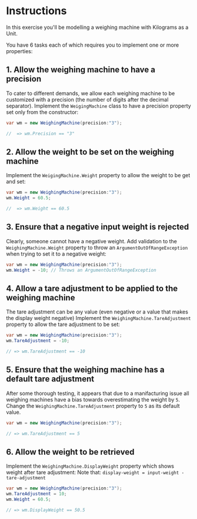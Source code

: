 # Instructions

In this exercise you'll be modelling a weighing machine with Kilograms as a Unit.

You have 6 tasks each of which requires you to implement one or more properties:

## 1. Allow the weighing machine to have a precision

To cater to different demands, we allow each weighing machine to be customized with a precision (the number of digits after the decimal separator).
Implement the `WeigingMachine` class to have a precision property set only from the constructor:

```csharp
var wm = new WeighingMachine(precision:"3");

//  => wm.Precision == "3"
```

## 2. Allow the weight to be set on the weighing machine

Implement the `WeigingMachine.Weight` property to allow the weight to be get and set:

```csharp
var wm = new WeighingMachine(precision:"3");
wm.Weight = 60.5;

//  => wm.Weight == 60.5
```

## 3. Ensure that a negative input weight is rejected

Clearly, someone cannot have a negative weight. 
Add validation to the `WeighingMachine.Weight` property to throw an `ArgumentOutOfRangeException` when trying to set it to a negative weight:

```csharp
var wm = new WeighingMachine(precision:"3");
wm.Weight = -10; // Throws an ArgumentOutOfRangeException
```

## 4. Allow a tare adjustment to be applied to the weighing machine

The tare adjustment can be any value (even negative or a value that makes the display weight negative)
Implement the `WeighingMachine.TareAdjustment` property to allow the tare adjustment to be set:

```csharp
var wm = new WeighingMachine(precision:"3");
wm.TareAdjustment = -10;

// => wm.TareAdjustment == -10
```

## 5. Ensure that the weighing machine has a default tare adjustment

After some thorough testing, it appears that due to a manifacturing issue all weighing machines have a bias towards overestimating the weight by `5`.
Change the `WeighingMachine.TareAdjustment` property to `5` as its default value.

```csharp
var wm = new WeighingMachine(precision:"3");

// => wm.TareAdjustment == 5
```

## 6. Allow the weight to be retrieved

Implement the `WeighingMachine.DisplayWeight` property which shows weight after tare adjustment:
Note that:
``` display-weight = input-weight - tare-adjustment ```

```csharp
var wm = new WeighingMachine(precision:"3");
wm.TareAdjustment = 10;
wm.Weight = 60.5;

// => wm.DisplayWeight == 50.5
```